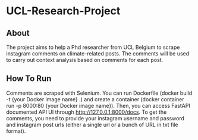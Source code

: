 # UCL-Research-Project
## About

The project aims to help a Phd researcher from UCL Belgium to scrape instagram comments on climate-related posts. The comments will be used to carry out
context analysis based on comments for each post.
## How To Run

Comments are scraped with Selenium. You can run Dockerfile (docker build -t {your Docker image name} .) and create a container (docker container run -p 8000:80 {your Docker image name}). Then, you can access FastAPI documented API UI through http://127.0.0.1:8000/docs. To get the comments, you need to provide your instagram username and password and instagram post urls (either a single url or a bunch of URL in txt file format). 
